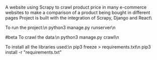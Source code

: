 A website using Scrapy to crawl product price in many e-commerce websites to make a comparison of a product being bought in different pages
Project is built with the integration of Scrapy, Django and React\

To run the project:\n
    python3 manage.py runserver\n

#beta
To crawl the data:\n
    python3 manage.py crawl\n

To install all the libraries used:\n
    pip3 freeze > requirements.txt\n
    pip3 install -r "requirements.txt"

